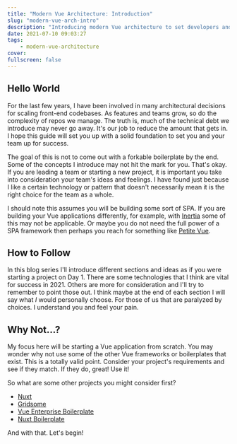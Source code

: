```yaml
---
title: "Modern Vue Architecture: Introduction"
slug: "modern-vue-arch-intro"
description: "Introducing modern Vue architecture to set developers and team up for success."
date: 2021-07-10 09:03:27
tags:
    - modern-vue-architecture
cover:
fullscreen: false
---
```


## Hello World

For the last few years, I have been involved in many architectural decisions for scaling front-end codebases. As features and teams grow, so do the complexity of repos we manage. The truth is, much of the technical debt we introduce may never go away. It's our job to reduce the amount that gets in. I hope this guide will set you up with a solid foundation to set you and your team up for success.

The goal of this is not to come out with a forkable boilerplate by the end. Some of the concepts I introduce may not hit the mark for you. That's okay. If you are leading a team or starting a new project, it is important you take into consideration your team's ideas and feelings. I have found just because I like a certain technology or pattern that doesn't necessarily mean it is the right choice for the team as a whole.

I should note this assumes you will be building some sort of SPA. If you are building your Vue applications differently, for example, with [Inertia](https://inertiajs.com/) some of this may not be applicable. Or maybe you do not need the full power of a SPA framework then perhaps you reach for something like [Petite Vue](https://github.com/vuejs/petite-vue).

## How to Follow

In this blog series I'll introduce different sections and ideas as if you were starting a project on Day 1. There are some technologies that I think are vital for success in 2021. Others are more for consideration and I'll try to remember to point those out. I think maybe at the end of each section I will say what _I_ would personally choose. For those of us that are paralyzed by choices. I understand you and feel your pain.

## Why Not...?

My focus here will be starting a Vue application from scratch. You may wonder why not use some of the other Vue frameworks or boilerplates that exist. This is a totally valid point. Consider your project's requirements and see if they match. If they do, great! Use it!

So what are some other projects you might consider first?

- [Nuxt](https://nuxtjs.org/)
- [Gridsome](https://gridsome.org/)
- [Vue Enterprise Boilerplate](https://github.com/bencodezen/vue-enterprise-boilerplate)
- [Nuxt Boilerplate](https://github.com/debs-obrien/nuxt-boilerplate-project)

And with that. Let's begin!
